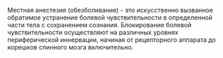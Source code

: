Местная анестезия (обезболивание) - это искусственно вызванное обратимое устранение болевой чувствительности в определенной части тела с сохранением сознания. Блокирование болевой чувствительности осуществляют на различных уровнях периферической иннервации, начиная от рецепторного аппарата до корешков спинного мозга включительно.